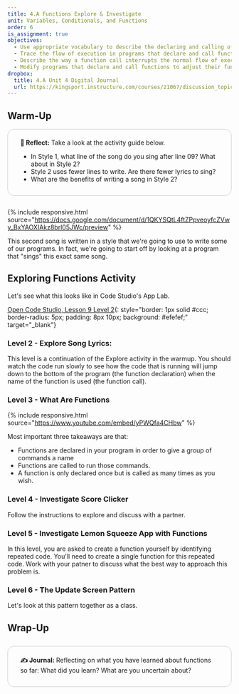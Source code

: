 ```yaml
---
title: 4.A Functions Explore & Investigate
unit: Variables, Conditionals, and Functions
order: 6
is_assignment: true
objectives:
  - Use appropriate vocabulary to describe the declaring and calling of functions
  - Trace the flow of execution in programs that declare and call functions
  - Describe the way a function call interrupts the normal flow of execution within a program
  - Modify programs that declare and call functions to adjust their functionality
dropbox:
  title: 4.A Unit 4 Digital Journal
  url: https://kingsport.instructure.com/courses/21067/discussion_topics/35531
---
```


## Warm-Up

<div style="border: 1px solid #ccc; border-radius: 15px; padding: 0.5em 2em 1em 2em; margin-bottom: 2em;">
  <p class="text-xl"><strong>🤔 Reflect:</strong> Take a look at the activity guide below.</p>
  <ul>
    <li>In Style 1, what line of the song do you sing after line 09? What about in Style 2?</li>
    <li>Style 2 uses fewer lines to write. Are there fewer lyrics to sing?</li>
    <li>What are the benefits of writing a song in Style 2?</li>
  </ul>
</div>

{% include responsive.html source="https://docs.google.com/document/d/1QKYSQtL4ftZPpveoyfcZVwy_BxYAOXIAkz8brl05JWc/preview" %}

This second song is written in a style that we're going to use to write some of our programs. In fact, we're going to start off by looking at a program that "sings" this exact same song.

## Exploring Functions Activity

Let's see what this looks like in Code Studio's App Lab.

[Open Code Studio, Lesson 9 Level 2](https://studio.code.org/s/csp4-2020/stage/9/puzzle/2){: style="border: 1px solid #ccc; border-radius: 5px; padding: 8px 10px; background: #efefef;" target="\_blank"}

### Level 2 - Explore Song Lyrics:

This level is a continuation of the Explore activity in the warmup. You should watch the code run slowly to see how the code that is running will jump down to the bottom of the program (the function declaration) when the name of the function is used (the function call).

### Level 3 - What Are Functions

{% include responsive.html source="https://www.youtube.com/embed/yPWQfa4CHbw" %}

Most important three takeaways are that:

- Functions are declared in your program in order to give a group of commands a name
- Functions are called to run those commands.
- A function is only declared once but is called as many times as you wish.

### Level 4 - Investigate Score Clicker

Follow the instructions to explore and discuss with a partner.

### Level 5 - Investigate Lemon Squeeze App with Functions

In this level, you are asked to create a function yourself by identifying repeated code. You'll need to create a single function for this repeated code. Work with your patner to discuss what the best way to approach this problem is.

### Level 6 - The Update Screen Pattern

Let's look at this pattern together as a class.

## Wrap-Up

<div style="border: 1px solid #ccc; border-radius: 15px; padding: 0.5em 2em 1em 2em; margin: 2em 0 0 0;">
  <p class="text-xl"><strong>✍️ Journal:</strong> Reflecting on what you have learned about functions so far: What did you learn? What are you uncertain about?</p>
</div>
